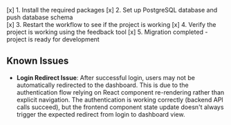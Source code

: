 [x] 1. Install the required packages
[x] 2. Set up PostgreSQL database and push database schema  
[x] 3. Restart the workflow to see if the project is working
[x] 4. Verify the project is working using the feedback tool
[x] 5. Migration completed - project is ready for development

## Known Issues
- **Login Redirect Issue**: After successful login, users may not be automatically redirected to the dashboard. This is due to the authentication flow relying on React component re-rendering rather than explicit navigation. The authentication is working correctly (backend API calls succeed), but the frontend component state update doesn't always trigger the expected redirect from login to dashboard view.